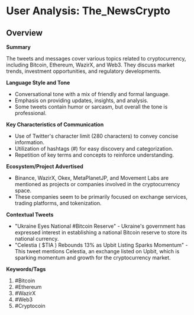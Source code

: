 # User Analysis: The_NewsCrypto

## Overview

**Summary**

The tweets and messages cover various topics related to cryptocurrency, including Bitcoin, Ethereum, WazirX, and Web3. They discuss market trends, investment opportunities, and regulatory developments.

**Language Style and Tone**

* Conversational tone with a mix of friendly and formal language.
* Emphasis on providing updates, insights, and analysis.
* Some tweets contain humor or sarcasm, but overall the tone is professional.

**Key Characteristics of Communication**

* Use of Twitter's character limit (280 characters) to convey concise information.
* Utilization of hashtags (#) for easy discovery and categorization.
* Repetition of key terms and concepts to reinforce understanding.

**Ecosystem/Project Advertised**

* Binance, WazirX, Okex, MetaPlanetJP, and Movement Labs are mentioned as projects or companies involved in the cryptocurrency space.
* These companies seem to be primarily focused on exchange services, trading platforms, and tokenization.

**Contextual Tweets**

* "Ukraine Eyes National #Bitcoin Reserve" - Ukraine's government has expressed interest in establishing a national Bitcoin reserve to store its national currency.
* "Celestia ( $TIA ) Rebounds 13% as Upbit Listing Sparks Momentum" - This tweet mentions Celestia, an exchange listed on Upbit, which is sparking momentum and growth for the cryptocurrency market.

**Keywords/Tags**

1. #Bitcoin
2. #Ethereum
3. #WazirX
4. #Web3
5. #Cryptocoin